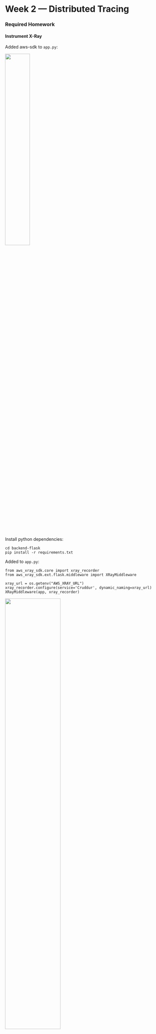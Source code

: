 # Week 2 — Distributed Tracing
### Required Homework

#### Instrument X-Ray

Added aws-sdk to ```app.py```:

<img src="https://user-images.githubusercontent.com/66444859/222324500-8aa1ce12-2732-4924-a4cd-74be188af47c.png" width=40% >

Install python dependencies:
```
cd backend-flask
pip install -r requirements.txt
```

Added to ```app.py```: 
```
from aws_xray_sdk.core import xray_recorder
from aws_xray_sdk.ext.flask.middleware import XRayMiddleware

xray_url = os.getenv("AWS_XRAY_URL")
xray_recorder.configure(service='Cruddur', dynamic_naming=xray_url)
XRayMiddleware(app, xray_recorder)
```
<img src="https://user-images.githubusercontent.com/66444859/222326635-0ff4c518-5fb5-4293-99f4-fa87b75a343f.png" width=60% >

##### Setup AWS X-Ray Resources
Add ```aws/json/xray.json```
```
{
  "SamplingRule": {
      "RuleName": "Cruddur",
      "ResourceARN": "*",
      "Priority": 9000,
      "FixedRate": 0.1,
      "ReservoirSize": 5,
      "ServiceName": "Cruddur",
      "ServiceType": "*",
      "Host": "*",
      "HTTPMethod": "*",
      "URLPath": "*",
      "Version": 1
  }
}
```
<img src="https://user-images.githubusercontent.com/66444859/222327256-cf997a2d-0566-49d4-be3d-b26372b7cdea.png" width=40% >

```
aws xray create-group \
   --group-name "Cruddur" \
   --filter-expression "service(\"backend-flask\")"
```

<img src="https://user-images.githubusercontent.com/66444859/222337755-2b11ed39-d09e-4190-bc6e-ccf8a25235fa.png" width=65% >

X-Ray traces group was created, which will group traces together with ```service("backend-flask")``` filter:

<img src="https://user-images.githubusercontent.com/66444859/222338469-dc8f2fda-39e5-40cc-a185-166ae72d178b.png" width=55% >

Create sampling rule
```aws xray create-sampling-rule --cli-input-json file://aws/json/xray.json```

<img src="https://user-images.githubusercontent.com/66444859/222342893-bd1177a8-4e25-4ccc-875d-27699d47156c.png" width=55% >

Sampling rile was created

<img src="https://user-images.githubusercontent.com/66444859/222341367-08e04544-af52-44b1-a1fa-b8ed0d438343.png" width=55% >

##### Install X-Ray Daemon

Add Deamon Service to Docker Compose
```
  xray-daemon:
    image: "amazon/aws-xray-daemon"
    environment:
      AWS_ACCESS_KEY_ID: "${AWS_ACCESS_KEY_ID}"
      AWS_SECRET_ACCESS_KEY: "${AWS_SECRET_ACCESS_KEY}"
      AWS_REGION: "us-east-1"
    command:
      - "xray -o -b xray-daemon:2000"
    ports:
      - 2000:2000/udp
```
<img src="https://user-images.githubusercontent.com/66444859/222346226-344a38b5-3c1f-44a8-8928-5dc9d8eeacc1.png" width=50% >

Add these two env vars to our backend-flask in our ```docker-compose.yml``` file. Here are providing AWS X-Ray url and daemon address
```
      AWS_XRAY_URL: "*4567-${GITPOD_WORKSPACE_ID}.${GITPOD_WORKSPACE_CLUSTER_HOST}*"
      AWS_XRAY_DAEMON_ADDRESS: "xray-daemon:2000"
```
Run ```docker compose up```

Backend and xray-daemon containers are not running

<img src="https://user-images.githubusercontent.com/66444859/222346892-62bfe716-5fd8-4f63-8210-486cdbe74819.png" width=50% >

Checked backend container logs and it shows that ```\"app" is not defined```

<img src="https://user-images.githubusercontent.com/66444859/222347483-b60ff5ae-d34a-4240-ad14-c22741626a9a.png" width=50% >

We moved ```XRayMiddleware(app, xray_recorder)``` under "app" in ```app.py```

<img src="https://user-images.githubusercontent.com/66444859/222347911-9a4b750f-fac6-41fd-936a-0c2b1528afae.png" width=45% >

Re-run ```compose up``` and backend and xray-daemon containers are running. 
Opened backend on browser and was able to connect. Hit endpoint multiple times. 

Looking in backend-flask logs, Andrew got xray errors saying: ```GetSamplingRules operation: Bad Gateway```.
But in my logs I did not get any errors.
In xray-daemon logs Andrew got error: ```send request failed: ... no such host```

This is what I got in my xray-daemon logs: 

<img src="https://user-images.githubusercontent.com/66444859/222350836-200c0aad-50e7-464f-8fcc-a1d2e4d5519b.png" width=65% >

Looks like Andrew misspelled AWS region name in ```docker-compose.yaml```.

In order to find out it's being delivered into X-Ray, open xray-daemon logs it is showing that batch of segments were successfully sent.

<img src="https://user-images.githubusercontent.com/66444859/222352136-43aa5f10-6175-4451-90a4-c72d24f26e7e.png" width=65% >

Go to AWS console > X-Ray > Traces - we can see some data

<img src="https://user-images.githubusercontent.com/66444859/222353321-878e83a8-befd-48ce-89e6-16ef43b8b76b.png" width=65% >

<img src="https://user-images.githubusercontent.com/66444859/222352883-a43360b5-97e2-4943-ac72-e57876e4cc44.png" width=49% >

If we click on one of the traces, we can see Trace Map

<img src="https://user-images.githubusercontent.com/66444859/222353593-2d930bb7-6195-4e71-b780-dcc68db3fcd0.png" width=49% >

Here is our span:

<img src="https://user-images.githubusercontent.com/66444859/222353968-76725b6f-4d55-43e4-a94e-0b0135482f64.png" width=65% >

###### Start a custom segment




